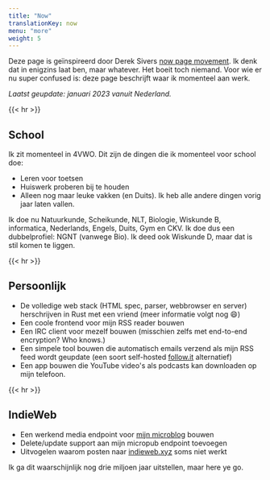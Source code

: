 ```yaml
---
title: "Now"
translationKey: now
menu: "more"
weight: 5
---
```


Deze page is geïnspireerd door Derek Sivers [now page movement](https://sive.rs/nowff). Ik denk dat in enigzins laat ben, maar whatever. Het boeit toch niemand. Voor wie er nu super confused is: deze page beschrijft waar ik momenteel aan werk.

_Laatst geupdate: januari 2023 vanuit Nederland._

{{< hr >}}

## School

Ik zit momenteel in 4VWO. Dit zijn de dingen die ik momenteel voor school doe:

-   Leren voor toetsen
-   Huiswerk proberen bij te houden
-   Alleen nog maar leuke vakken (en Duits). Ik heb alle andere dingen vorig jaar laten vallen.

Ik doe nu Natuurkunde, Scheikunde, NLT, Biologie, Wiskunde B, informatica, Nederlands, Engels, Duits, Gym en CKV. Ik doe dus een dubbelprofiel: NGNT (vanwege Bio). Ik deed ook Wiskunde D, maar dat is stil komen te liggen.

{{< hr >}}

## Persoonlijk

-   De volledige web stack (HTML spec, parser, webbrowser en server) herschrijven in Rust met een vriend (meer informatie volgt nog :smile:)
-   Een coole frontend voor mijn RSS reader bouwen
-   Een IRC client voor mezelf bouwen (misschien zelfs met end-to-end encryption? Who knows.)
-   Een simpele tool bouwen die automatisch emails verzend als mijn RSS feed wordt geupdate (een soort self-hosted [follow.it](https://follow.it) alternatief)
-   Een app bouwen die YouTube video's als podcasts kan downloaden op mijn telefoon.

{{< hr >}}

## IndieWeb

-   Een werkend media endpoint voor [mijn microblog](https://micro.geheimesite.nl) bouwen
-   Delete/update support aan mijn micropub endpoint toevoegen
-   Uitvogelen waarom posten naar [indieweb.xyz](https://indieweb.xyz) soms niet werkt

Ik ga dit waarschijnlijk nog drie miljoen jaar uitstellen, maar here ye go.
